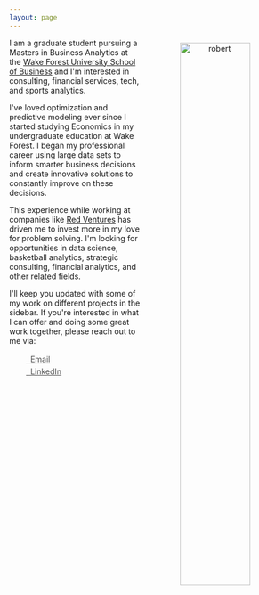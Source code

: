 ```yaml
---
layout: page
---
```



<center>
<img src="/public/Robert Fields-01.jpeg" alt="robert" align="right" style="width: 50%; height: 50%; margin:8px">
</center>

I am a graduate student pursuing a Masters in Business Analytics at the [Wake Forest University School of Business](http://business.wfu.edu) and I'm interested in consulting, financial services, tech, and sports analytics.

I've loved optimization and predictive modeling ever since I started studying Economics in my undergraduate education at Wake Forest. I began my professional career using large data sets to inform smarter business decisions and create innovative solutions to constantly improve on these decisions.

This experience while working at companies like [Red Ventures](https://redventures.com) has driven me to invest more in my love for problem solving. I'm looking for opportunities in data science, basketball analytics, strategic consulting, financial analytics, and other related fields.

I'll keep you updated with some of my work on different projects in the sidebar. If you're interested in what I can offer and doing some great work together, please reach out to me via:

<div class="contact-buttons" style="line-height:160%;margin-left:30px;margin-top:10px">
<p>
<a href="mailto:robert.g.fields@alumni.wfu.com" target="_blank" style="color:#515151;"><i class="fa fa-envelope" style="font-size:1em"></i> &nbsp; Email<br></a>
<a href="https://www.linkedin.com/in/rgfields" target="_blank" style="color:#515151;"><i class="fa fa-linkedin" style="font-size:1em"></i> &nbsp; LinkedIn<br></a>
</p>
</div>

<br>

<P CLASS="footnote" style="line-height:0.75; font-size:15px">
</P>
